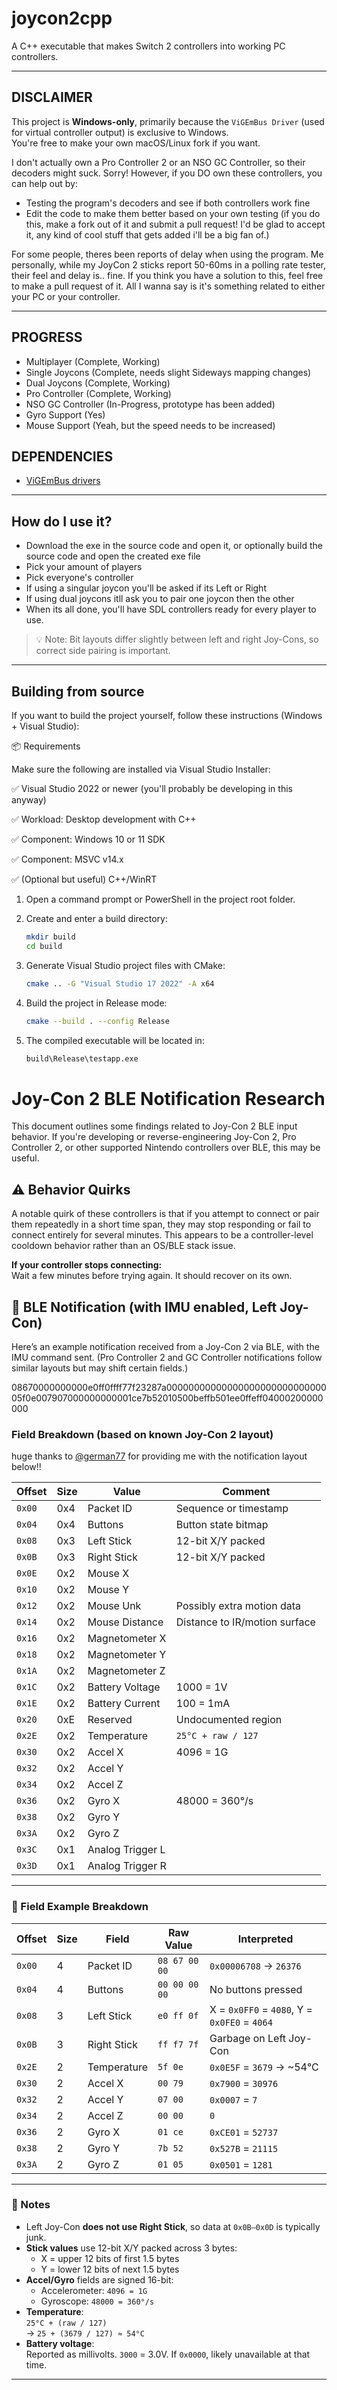 # joycon2cpp

A C++ executable that makes Switch 2 controllers into working PC controllers.

---

## DISCLAIMER

This project is **Windows-only**, primarily because the `ViGEmBus Driver` (used for virtual controller output) is exclusive to Windows.  
You're free to make your own macOS/Linux fork if you want.

I don't actually own a Pro Controller 2 or an NSO GC Controller, so their decoders might suck. Sorry! However, if you DO own these controllers, you can help out by:
- Testing the program's decoders and see if both controllers work fine
- Edit the code to make them better based on your own testing (if you do this, make a fork out of it and submit a pull request! I'd be glad to accept it, any kind of cool stuff that gets added i'll be a big fan of.)

For some people, theres been reports of delay when using the program. Me personally, while my JoyCon 2 sticks report 50-60ms in a polling rate tester, their feel and delay is.. fine. If you think you have a solution to this, feel free to make a pull request of it. All I wanna say is it's something related to either your PC or your controller.

---

## PROGRESS
- Multiplayer (Complete, Working)
- Single Joycons (Complete, needs slight Sideways mapping changes)
- Dual Joycons (Complete, Working)
- Pro Controller (Complete, Working)
- NSO GC Controller (In-Progress, prototype has been added)
- Gyro Support (Yes)
- Mouse Support (Yeah, but the speed needs to be increased)

## DEPENDENCIES

- [ViGEmBus drivers](https://github.com/ViGEm/ViGEmBus/releases/latest)

---

## How do I use it?
- Download the exe in the source code and open it, or optionally build the source code and open the created exe file
- Pick your amount of players
- Pick everyone's controller
- If using a singular joycon you'll be asked if its Left or Right
- If using dual joycons itll ask you to pair one joycon then the other
- When its all done, you'll have SDL controllers ready for every player to use.

> 💡 Note: Bit layouts differ slightly between left and right Joy-Cons, so correct side pairing is important.
> 
---

## Building from source

If you want to build the project yourself, follow these instructions (Windows + Visual Studio):

📦 Requirements  

Make sure the following are installed via Visual Studio Installer:

✅ Visual Studio 2022 or newer (you'll probably be developing in this anyway)

✅ Workload: Desktop development with C++

✅ Component: Windows 10 or 11 SDK

✅ Component: MSVC v14.x

✅ (Optional but useful) C++/WinRT  



1. Open a command prompt or PowerShell in the project root folder.

2. Create and enter a build directory:

   ```sh
   mkdir build
   cd build

3. Generate Visual Studio project files with CMake:
    ```sh
    cmake .. -G "Visual Studio 17 2022" -A x64
4. Build the project in Release mode:
    ```sh
    cmake --build . --config Release
5. The compiled executable will be located in:
    ```sh
    build\Release\testapp.exe

# Joy-Con 2 BLE Notification Research

This document outlines some findings related to Joy-Con 2 BLE input behavior. If you're developing or reverse-engineering Joy-Con 2, Pro Controller 2, or other supported Nintendo controllers over BLE, this may be useful.

## ⚠️ Behavior Quirks

A notable quirk of these controllers is that if you attempt to connect or pair them repeatedly in a short time span, they may stop responding or fail to connect entirely for several minutes. This appears to be a controller-level cooldown behavior rather than an OS/BLE stack issue.

**If your controller stops connecting:**  
Wait a few minutes before trying again. It should recover on its own.

## 🔔 BLE Notification (with IMU enabled, Left Joy-Con)

Here’s an example notification received from a Joy-Con 2 via BLE, with the IMU command sent. (Pro Controller 2 and GC Controller notifications follow similar layouts but may shift certain fields.)

08670000000000e0ff0ffff77f23287a0000000000000000000000000000005f0e007907000000000001ce7b52010500beffb501ee0ffeff04000200000000


### Field Breakdown (based on known Joy-Con 2 layout)
huge thanks to [@german77](https://github.com/german77) for providing me with the notification layout below!!

| Offset | Size | Value              | Comment                      |
|--------|------|--------------------|------------------------------|
| `0x00` | 0x4  | Packet ID          | Sequence or timestamp        |
| `0x04` | 0x4  | Buttons            | Button state bitmap          |
| `0x08` | 0x3  | Left Stick         | 12-bit X/Y packed             |
| `0x0B` | 0x3  | Right Stick        | 12-bit X/Y packed   |
| `0x0E` | 0x2  | Mouse X            |              |
| `0x10` | 0x2  | Mouse Y            |                 |
| `0x12` | 0x2  | Mouse Unk          | Possibly extra motion data    |
| `0x14` | 0x2  | Mouse Distance     | Distance to IR/motion surface |
| `0x16` | 0x2  | Magnetometer X     |                              |
| `0x18` | 0x2  | Magnetometer Y     |                              |
| `0x1A` | 0x2  | Magnetometer Z     |                              |
| `0x1C` | 0x2  | Battery Voltage    | 1000 = 1V                     |
| `0x1E` | 0x2  | Battery Current    | 100 = 1mA                     |
| `0x20` | 0xE  | Reserved           | Undocumented region           |
| `0x2E` | 0x2  | Temperature        | `25°C + raw / 127`           |
| `0x30` | 0x2  | Accel X            | 4096 = 1G                     |
| `0x32` | 0x2  | Accel Y            |                              |
| `0x34` | 0x2  | Accel Z            |                              |
| `0x36` | 0x2  | Gyro X             | 48000 = 360°/s                |
| `0x38` | 0x2  | Gyro Y             |                              |
| `0x3A` | 0x2  | Gyro Z             |                              |
| `0x3C` | 0x1  | Analog Trigger L   |                              |
| `0x3D` | 0x1  | Analog Trigger R   |                              |

---

### 🧪 Field Example Breakdown

| Offset | Size | Field           | Raw Value     | Interpreted                  |
|--------|------|------------------|----------------|------------------------------|
| `0x00` | 4    | Packet ID        | `08 67 00 00`  | `0x00006708` → `26376`       |
| `0x04` | 4    | Buttons          | `00 00 00 00`  | No buttons pressed           |
| `0x08` | 3    | Left Stick       | `e0 ff 0f`     | X = `0x0FF0` = `4080`, Y = `0x0FE0` = `4064` |
| `0x0B` | 3    | Right Stick      | `ff f7 7f`     | Garbage on Left Joy-Con      |
| `0x2E` | 2    | Temperature      | `5f 0e`        | `0x0E5F` = `3679` → ~54°C     |
| `0x30` | 2    | Accel X          | `00 79`        | `0x7900` = `30976`           |
| `0x32` | 2    | Accel Y          | `07 00`        | `0x0007` = `7`               |
| `0x34` | 2    | Accel Z          | `00 00`        | `0`                          |
| `0x36` | 2    | Gyro X           | `01 ce`        | `0xCE01` = `52737`           |
| `0x38` | 2    | Gyro Y           | `7b 52`        | `0x527B` = `21115`           |
| `0x3A` | 2    | Gyro Z           | `01 05`        | `0x0501` = `1281`            |

---

### 📘 Notes

- Left Joy-Con **does not use Right Stick**, so data at `0x0B–0x0D` is typically junk.
- **Stick values** use 12-bit X/Y packed across 3 bytes:
  - X = upper 12 bits of first 1.5 bytes
  - Y = lower 12 bits of next 1.5 bytes
- **Accel/Gyro** fields are signed 16-bit:
  - Accelerometer: `4096 = 1G`
  - Gyroscope: `48000 = 360°/s`
- **Temperature**:  
  `25°C + (raw / 127)`  
  → `25 + (3679 / 127) ≈ 54°C`
- **Battery voltage**:  
  Reported as millivolts. `3000` = 3.0V. If `0x0000`, likely unavailable at that time.

---
